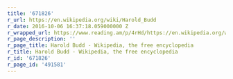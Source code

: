 ```yaml
---
title: '671826'
r_url: https://en.wikipedia.org/wiki/Harold_Budd
r_date: 2016-10-06 16:37:18.059000000 Z
r_wrapped_url: https://www.reading.am/p/4rHd/https://en.wikipedia.org/wiki/Harold_Budd
r_page_description: ''
r_page_title: Harold Budd - Wikipedia, the free encyclopedia
r_title: Harold Budd - Wikipedia, the free encyclopedia
r_id: '671826'
r_page_id: '491581'
---
```


